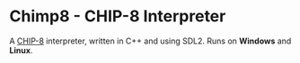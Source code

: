 # Chimp8 - CHIP-8 Interpreter

A [CHIP-8](https://en.wikipedia.org/wiki/CHIP-8) interpreter, written in C++ and using SDL2.
Runs on **Windows** and **Linux**.

